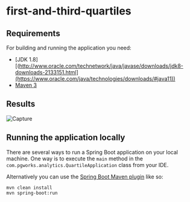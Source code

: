 # first-and-third-quartiles

## Requirements

For building and running the application you need:

- [JDK 1.8][(http://www.oracle.com/technetwork/java/javase/downloads/jdk8-downloads-2133151.html](https://www.oracle.com/java/technologies/downloads/#java11))
- [Maven 3](https://maven.apache.org)

## Results
![Capture](https://github.com/Bhavit1008/first-and-third-quartiles/assets/45086257/0f76e60d-a7d7-4f06-9aa6-cd05f05576e8)

## Running the application locally

There are several ways to run a Spring Boot application on your local machine. One way is to execute the `main` method in the `com.pgworks.analytics.QuartileApplication` class from your IDE.

Alternatively you can use the [Spring Boot Maven plugin](https://docs.spring.io/spring-boot/docs/current/reference/html/build-tool-plugins-maven-plugin.html) like so:
```shell
mvn clean install
mvn spring-boot:run




